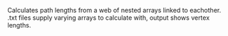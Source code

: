 Calculates path lengths from a web of nested arrays linked to eachother. 
.txt files supply varying arrays to calculate with, output shows vertex lengths.
